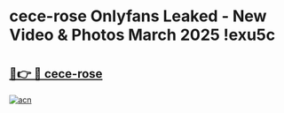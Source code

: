 # cece-rose Onlyfans Leaked - New Video & Photos March 2025 !exu5c

# <h2><a href="https://1sk0nb.iuczelnia.edu.pl?title=cece-rose&ref=exu5c">🔗👉 🔴 cece-rose</a></h2>

[![acn](https://github.com/user-attachments/assets/0f9c940e-d8b0-45ae-aac7-cd30a18b3e1c)](https://1sk0nb.iuczelnia.edu.pl?title=cece-rose&ref=exu5c)

